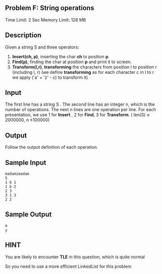 ## Problem F: String operations

Time Limit: 2 Sec Memory Limit: 128 MB

## Description

Given a string S and three operators:

1. **Insert(ch, p)**, inserting the char **ch** to position **p**.
2. **Find(p)**, finding the char at position **p** and print it to screen.
3. **Transform(l,r)**, **transforming** the characters from position l to position r (including l, r) (we define **transforming** as for each character c in l to r we apply ('a' + 'z' - c) to transform it)

## Input

The first line has a string S . The second line has an integer n, which is the number of operations. The next n lines are one operation per line. For each presentation, we use 1 for **Insert** , 2 for **Find**, 3 for **Transform**. ( len(S) ≤ 2000000, n ≤100000)

## Output

Follow the output definition of each operation.

## Sample Input

```
madamimadam
5
1 b 1
1 b 2
2 3
3 1 3
2 2
```

## Sample Output

```
m
y
```

## HINT

You are likely to encounter **TLE** in this question, which is quite normal

So you need to use a more efficient LinkedList for this problem
